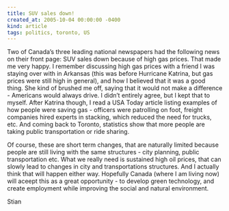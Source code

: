 ```yaml
---
title: SUV sales down!
created_at: 2005-10-04 00:00:00 -0400
kind: article
tags: politics, toronto, US
---
```


Two of Canada’s three leading national newspapers had the following news
on their front page: SUV sales down because of high gas prices. That
made me very happy. I remember discussing high gas prices with a friend
I was staying over with in Arkansas (this was before Hurricane Katrina,
but gas prices were still high in general), and how I believed that it
was a good thing. She kind of brushed me off, saying that it would not
make a difference - Americans would always drive. I didn’t entirely
agree, but I kept that to myself. After Katrina though, I read a USA
Today article listing examples of how people were saving gas - officers
were patrolling on foot, freight companies hired experts in stacking,
which reduced the need for trucks, etc. And coming back to Toronto,
statistics show that more people are taking public transportation or
ride sharing.

Of course, these are short term changes, that are naturally limited
because people are still living with the same structures - city
planning, public transportation etc. What we really need is sustained
high oil prices, that can slowly lead to changes in city and
transportations structures. And I actually think that will happen either
way. Hopefully Canada (where I am living now) will aceept this as a
great opportunity - to develop green technology, and create employment
while improving the social and natural environment.

Stian
